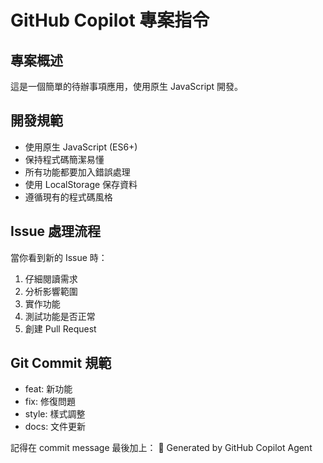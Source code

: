 # GitHub Copilot 專案指令

## 專案概述
這是一個簡單的待辦事項應用，使用原生 JavaScript 開發。

## 開發規範
- 使用原生 JavaScript (ES6+)
- 保持程式碼簡潔易懂
- 所有功能都要加入錯誤處理
- 使用 LocalStorage 保存資料
- 遵循現有的程式碼風格

## Issue 處理流程
當你看到新的 Issue 時：
1. 仔細閱讀需求
2. 分析影響範圍
3. 實作功能
4. 測試功能是否正常
5. 創建 Pull Request

## Git Commit 規範
- feat: 新功能
- fix: 修復問題
- style: 樣式調整
- docs: 文件更新

記得在 commit message 最後加上：
🤖 Generated by GitHub Copilot Agent